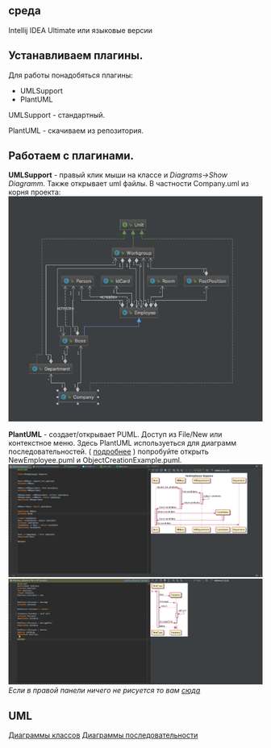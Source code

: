 ## среда
Intellij IDEA  Ultimate или языковые версии

## Устанавливаем плагины.


Для работы понадобяться плагины:

* UMLSupport
* PlantUML

UMLSupport - стандартный.

PlantUML - скачиваем из репозитория.


## Работаем с  плагинами.

**UMLSupport** - правый клик мыши на классе и *Diagrams->Show Diagramm*. Также открывает uml файлы. В частности Company.uml из корня проекта:
    ![Company.uml](imgs/Company.uml.png)

**PlantUML** - создает/открывает PUML. Доступ из File/New или контекстное меню.
    Здесь PlantUML используеться для диаграмм последовательностей.  ( [подробнее](http://plantuml.com/sequence-diagram) )
     попробуйте открыть NewEmployee.puml и ObjectCreationExample.puml.
    ![newEmployee.png](imgs/newEmployee.png)
    ![ObjectCreationExample.png](imgs/ObjectCreationExample.png)
    *Если в правой панели ничего не рисуется то вам [сюда](http://plantuml.com/graphviz-dot)*

## UML
  [Диаграммы классов](ClassDiagramms.md)
  [Диаграммы последовательности](SequenceDiagramms.md)

